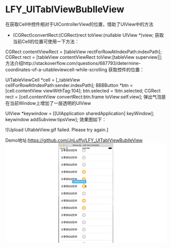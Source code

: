 # LFY_UITablViewBublleView
在获取Cell中控件相对于UIControllerView的位置，借助了UIView中的方法

- (CGRect)convertRect:(CGRect)rect toView:(nullable UIView *)view;
获取当前Cell的位置可使用一下方法：

CGRect contentViewRect = [tableView rectForRowAtIndexPath:indexPath];   
CGRect rect = [tableView contentViewRect toView:[tableView superview]];
方法介绍http://stackoverflow.com/questions/687793/determine-coordinates-of-a-uitableviewcell-while-scrolling
获取控件的位置：

UITableViewCell *cell = [_tableView cellForRowAtIndexPath:sender.indexPath];
BBBButton *btn = [cell.contentView viewWithTag:104];
btn.selected = !btn.selected;
CGRect rect = [cell.contentView convertRect:btn.frame toView:self.view];
弹出气泡是在当前Window上增加了一层透明的UIView

  UIView *keywindow = [[UIApplication sharedApplication] keyWindow];
  keywindow addSubview:tipsView];
效果图如下：

![Upload UItableView.gif failed. Please try again.]

Demo地址:https://github.com/JnLuffy/LFY_UITablViewBublleView
![image](https://github.com/JnLuffy/LFY_UITablViewBublleView/blob/master/LFY_UITablViewBublleView/UItableView.gif)
